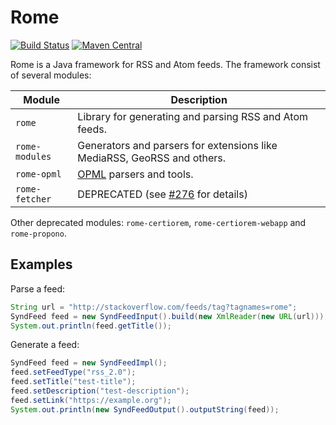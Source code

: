 # Rome

[![Build Status](https://travis-ci.org/rometools/rome.svg?branch=master)](https://travis-ci.org/rometools/rome)
[![Maven Central](https://maven-badges.herokuapp.com/maven-central/com.rometools/rome/badge.svg)](https://maven-badges.herokuapp.com/maven-central/com.rometools/rome)

Rome is a Java framework for RSS and Atom feeds. The framework consist of several modules:

| Module | Description |
| ------ | ----------- |
| `rome` | Library for generating and parsing RSS and Atom feeds. |
| `rome-modules` | Generators and parsers for extensions like MediaRSS, GeoRSS and others. |
| `rome-opml` | [OPML](https://en.wikipedia.org/wiki/OPML) parsers and tools. |
| `rome-fetcher` | DEPRECATED (see [#276](https://github.com/rometools/rome/issues/276) for details) |

Other deprecated modules: `rome-certiorem`, `rome-certiorem-webapp` and `rome-propono`.

## Examples

Parse a feed:

```java
String url = "http://stackoverflow.com/feeds/tag?tagnames=rome";
SyndFeed feed = new SyndFeedInput().build(new XmlReader(new URL(url)));
System.out.println(feed.getTitle());
```

Generate a feed:

```java
SyndFeed feed = new SyndFeedImpl();
feed.setFeedType("rss_2.0");
feed.setTitle("test-title");
feed.setDescription("test-description");
feed.setLink("https://example.org");
System.out.println(new SyndFeedOutput().outputString(feed));
```
